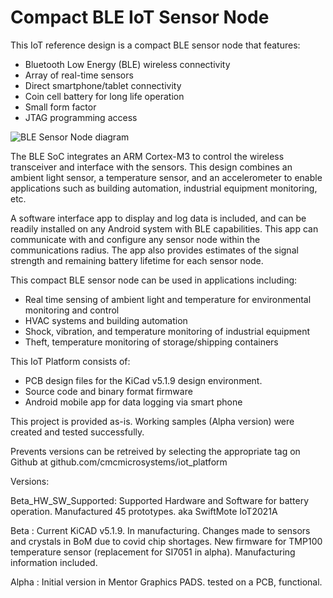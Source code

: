 # Compact BLE IoT Sensor Node
This IoT reference design is a compact BLE sensor node that features:
- Bluetooth Low Energy (BLE) wireless connectivity
- Array of real-time sensors
- Direct smartphone/tablet connectivity
- Coin cell battery for long life operation
- Small form factor
- JTAG programming access

![BLE Sensor Node diagram](IoT_platform.png)

The BLE SoC integrates an ARM Cortex-M3 to
control the wireless transceiver and interface with
the sensors. This design combines an ambient light
sensor, a temperature sensor, and an accelerometer
to enable applications such as building automation,
industrial equipment monitoring, etc.

A software interface app to display and log data is
included, and can be readily installed on any
Android system with BLE capabilities. This app
can communicate with and configure any sensor
node within the communications radius. The app
also provides estimates of the signal strength and
remaining battery lifetime for each sensor node.

This compact BLE sensor node can be used in
applications including:

- Real time sensing of ambient light and temperature for environmental monitoring and control
- HVAC systems and building automation
- Shock, vibration, and temperature monitoring of industrial equipment
- Theft, temperature monitoring of storage/shipping containers

This IoT Platform consists of:
- PCB design files for the KiCad v5.1.9 design environment.
- Source code and binary format firmware
- Android mobile app for data logging via smart phone

This project is provided as-is. Working samples (Alpha version) were created and tested successfully.

Prevents versions can be retreived by selecting the appropriate tag on Github at github.com/cmcmicrosystems/iot_platform

Versions:

Beta_HW_SW_Supported: Supported Hardware and Software for battery operation.  Manufactured 45 prototypes. aka SwiftMote IoT2021A

Beta : Current KiCAD v5.1.9. In manufacturing.  Changes made to sensors and crystals in BoM due to covid chip shortages.  New firmware for TMP100 temperature sensor (replacement for SI7051 in alpha).  Manufacturing information included.

Alpha : Initial version in Mentor Graphics PADS.  tested on a PCB, functional.
